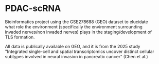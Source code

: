 # PDAC-scRNA
Bioinformatics project using the GSE278688 (GEO) dataset to elucidate what role the environment (specifically the environment surrounding invaded nerves/non invaded nerves) plays in the staging/development of TLS formation.

All data is publically available on GEO, and it is from the 2025 study "Integrated single-cell and spatial transcriptomics uncover distinct cellular subtypes involved in neural invasion in pancreatic cancer" (Chen et al.)
